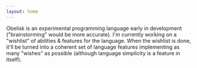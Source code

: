 ```yaml
---
layout: home
---
```


Obelisk is an experimental programming language early in development ("brainstorming" would be more accurate). I'm currently working on a "wishlist" of abilities & features for the language. When the wishlist is done, it'll be turned into a coherent set of language features implementing as many "wishes" as possible (although language simplicity is a feature in itself).
